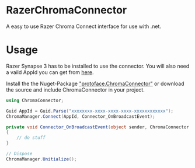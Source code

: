 # RazerChromaConnector

A easy to use Razer Chroma Connect interface for use with .net.

# Usage

Razer Synapse 3 has to be installed to use the connector. You will also need a vaild AppId you can get from [here](https://developer.razer.com/contact/).

 Install the the Nuget-Package ["protoface.ChromaConnector"](https://www.nuget.org/packages/protoface.ChromaConnector/) or download the source and include ChromaConnector in your project.


```cs
using ChromaConnector;

Guid AppId = Guid.Parse("xxxxxxxx-xxxx-xxxx-xxxx-xxxxxxxxxxxx");
ChromaManager.Connect(AppId, Connector_OnBroadcastEvent);

private void Connector_OnBroadcastEvent(object sender, ChromaConnector.Color[] e)
{
    // do stuff
}

// Dispose
ChromaManager.Unitialize();

```
